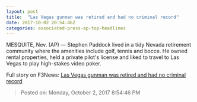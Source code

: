 ```yaml
---
layout: post
title:  "Las Vegas gunman was retired and had no criminal record"
date: 2017-10-02 20:54:46Z
categories: associated-press-ap-top-headlines
---
```


MESQUITE, Nev. (AP) — Stephen Paddock lived in a tidy Nevada retirement community where the amenities include golf, tennis and bocce. He owned rental properties, held a private pilot's license and liked to travel to Las Vegas to play high-stakes video poker.


Full story on F3News: [Las Vegas gunman was retired and had no criminal record](http://www.f3nws.com/n/2ajzrC)

> Posted on: Monday, October 2, 2017 8:54:46 PM

